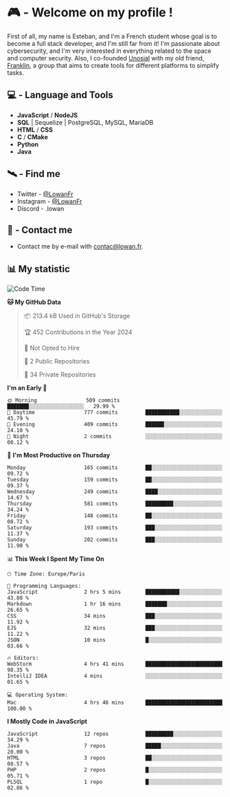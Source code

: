 # 🎮 - Welcome on my profile !
First of all, my name is Esteban, and I'm a French student whose goal is to become a full stack developer, and I'm still far from it!
I'm passionate about cybersecurity, and I'm very interested in everything related to the space and computer security.
Also, I co-founded [Unosial](https://github.com/Unosial) with my old friend, [Franklin](https://github.com/AbaFranklin/), a group that aims to create tools for different platforms to simplify tasks. 



## 💻 - Language and Tools
- **JavaScript** / **NodeJS**
- **SQL** | Sequelize | PostgreSQL, MySQL, MariaDB
- **HTML** / **CSS**
- **C** / **CMake**
- **Python**
- **Java**

## 🛰️ - Find me

 - Twitter - [@LowanFr](https://twitter.com/LowanFr/)
 - Instagram - [@LowanFr](https://instagram.com/LowanFr)
 - Discord -  .lowan
 
## 📡 - Contact me
 - Contact me by e-mail with [contac@lowan.fr](mailto:contact@lowan.fr).

## 📊 My statistic
<!--START_SECTION:waka-->
![Code Time](http://img.shields.io/badge/Code%20Time-997%20hrs%2019%20mins-blue)

**🐱 My GitHub Data** 

> 📦 213.4 kB Used in GitHub's Storage 
 > 
> 🏆 452 Contributions in the Year 2024
 > 
> 🚫 Not Opted to Hire
 > 
> 📜 2 Public Repositories 
 > 
> 🔑 34 Private Repositories 
 > 
**I'm an Early 🐤** 

```text
🌞 Morning                509 commits         ███████░░░░░░░░░░░░░░░░░░   29.99 % 
🌆 Daytime                777 commits         ███████████░░░░░░░░░░░░░░   45.79 % 
🌃 Evening                409 commits         ██████░░░░░░░░░░░░░░░░░░░   24.10 % 
🌙 Night                  2 commits           ░░░░░░░░░░░░░░░░░░░░░░░░░   00.12 % 
```
📅 **I'm Most Productive on Thursday** 

```text
Monday                   165 commits         ██░░░░░░░░░░░░░░░░░░░░░░░   09.72 % 
Tuesday                  159 commits         ██░░░░░░░░░░░░░░░░░░░░░░░   09.37 % 
Wednesday                249 commits         ████░░░░░░░░░░░░░░░░░░░░░   14.67 % 
Thursday                 581 commits         █████████░░░░░░░░░░░░░░░░   34.24 % 
Friday                   148 commits         ██░░░░░░░░░░░░░░░░░░░░░░░   08.72 % 
Saturday                 193 commits         ███░░░░░░░░░░░░░░░░░░░░░░   11.37 % 
Sunday                   202 commits         ███░░░░░░░░░░░░░░░░░░░░░░   11.90 % 
```


📊 **This Week I Spent My Time On** 

```text
🕑︎ Time Zone: Europe/Paris

💬 Programming Languages: 
JavaScript               2 hrs 5 mins        ███████████░░░░░░░░░░░░░░   43.80 % 
Markdown                 1 hr 16 mins        ███████░░░░░░░░░░░░░░░░░░   26.65 % 
CSS                      34 mins             ███░░░░░░░░░░░░░░░░░░░░░░   11.92 % 
EJS                      32 mins             ███░░░░░░░░░░░░░░░░░░░░░░   11.22 % 
JSON                     10 mins             █░░░░░░░░░░░░░░░░░░░░░░░░   03.66 % 

🔥 Editors: 
WebStorm                 4 hrs 41 mins       █████████████████████████   98.35 % 
IntelliJ IDEA            4 mins              ░░░░░░░░░░░░░░░░░░░░░░░░░   01.65 % 

💻 Operating System: 
Mac                      4 hrs 46 mins       █████████████████████████   100.00 % 
```

**I Mostly Code in JavaScript** 

```text
JavaScript               12 repos            █████████░░░░░░░░░░░░░░░░   34.29 % 
Java                     7 repos             █████░░░░░░░░░░░░░░░░░░░░   20.00 % 
HTML                     3 repos             ██░░░░░░░░░░░░░░░░░░░░░░░   08.57 % 
PHP                      2 repos             █░░░░░░░░░░░░░░░░░░░░░░░░   05.71 % 
PLSQL                    1 repo              █░░░░░░░░░░░░░░░░░░░░░░░░   02.86 % 
```




<!--END_SECTION:waka-->
